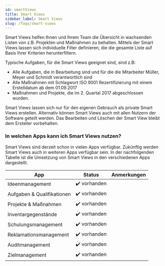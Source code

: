 ```yaml
---
id: smartViews
title: Smart Views
sidebar_label: Smart Views
slug: /faqs/smart-views
---
```


Smart Views helfen Ihnen und Ihrem Team die Übersicht in wachsenden Listen von z.B. Projekten und Maßnahmen zu behalten. Mittels der Smart Views lassen sich individuelle Filter definieren, die die gesamte Liste auf Basis Ihrer Kriterien herunterfiltern.

Typische Aufgaben, für die Smart Views geeignet sind, sind z.B:

- Alle Aufgaben, die in Bearbeitung sind und für die die Mitarbeiter Müller, Meyer und Schmidt verantwortlich sind
- Alle Maßnahmen mit Schlagwort ISO 9001 Rezertifizierung mit einem Erstelldatum ab dem 01.09.2017
- Maßnahmen und Projekte, die im 2\. Quartal 2017 abgeschlossen wurden.

Smart Views lassen sich nur für den eigenen Gebrauch als private Smart Views erstellen. Alternativ können Smart Views auch mit allen Nutzern der Software geteilt werden. Das Bearbeiten und Löschen der Smart View bleibt dem Ersteller vorbehalten.

### In welchen Apps kann ich Smart Views nutzen?

Smart Views sind derzeit schon in vielen Apps verfügbar. Zukünftig werden Smart Views auch in weiteren Apps verfügbar sein. In der nachfolgenden Tabelle ist die Umsetzung von Smart Views in den verschiedenen Apps dargestellt.

| App                        | Status       | Anmerkungen |
| -------------------------- | ------------ | ----------- |
| Ideenmanagement            | ✔️ vorhanden |             |
| Aufgaben & Qualifikationen | ✔️ vorhanden |             |
| Projekte & Maßnahmen       | ✔️ vorhanden |             |
| Inventargegenstände        | ✔️ vorhanden |             |
| Schulungsmanagement        | ✔️ vorhanden |             |
| Reklamationsmanagement     | ✔️ vorhanden |             |
| Auditmanagement            | ✔️ vorhanden |             |
| Zielmanagement             | ✔️ vorhanden |             |
